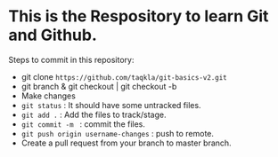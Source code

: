 <h1> This is the Respository to learn Git and Github.</h1>

Steps to commit in this repository: 
<br>
<ul>
    <li>
    git clone <code>https://github.com/taqkla/git-basics-v2.git</code> 
    </li>
    <li>
    git branch <username_changes> & git checkout <username_changes> | git checkout -b <username_changes>
    </li>
    <li>
    Make changes 
    </li>
    <li>
    <code>git status</code> : It should have some untracked files. 
    </li>
    <li>
    <code>git add .</code> : Add the files to track/stage. 
    </li>
    <li>
    <code>git commit -m </code> : commit the files. 
    </li>
    <li>
    <code>git push origin username-changes</code> : push to remote. 
    </li>
    <li>
    Create a pull request from your branch to master branch.  
    </li>
</ul>